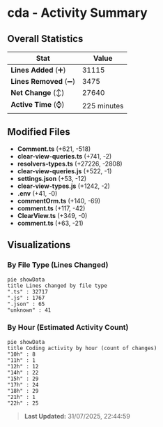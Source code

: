 # cda - Activity Summary 

## Overall Statistics

| Stat                   | Value                                                             |
| ---------------------- | ----------------------------------------------------------------- |
| **Lines Added** (➕)   | 31115                                          |
| **Lines Removed** (➖) | 3475                                        |
| **Net Change** (↕)    | 27640                |
| **Active Time** (⌚)   | 225 minutes |


## Modified Files
- **Comment.ts** (+621, -518)
- **clear-view-queries.ts** (+741, -2)
- **resolvers-types.ts** (+27226, -2808)
- **clear-view-queries.js** (+522, -1)
- **settings.json** (+53, -12)
- **clear-view-types.js** (+1242, -2)
- **.env** (+41, -0)
- **commentOrm.ts** (+140, -69)
- **comment.ts** (+117, -42)
- **ClearView.ts** (+349, -0)
- **comment.ts** (+63, -21)

## Visualizations

### By File Type (Lines Changed)

```mermaid
pie showData
title Lines changed by file type
".ts" : 32717
".js" : 1767
".json" : 65
"unknown" : 41
```

### By Hour (Estimated Activity Count)

```mermaid
pie showData
title Coding activity by hour (count of changes)
"10h" : 8
"11h" : 1
"12h" : 12
"14h" : 22
"15h" : 29
"17h" : 24
"18h" : 29
"21h" : 1
"22h" : 25
```


> **Last Updated:** 31/07/2025, 22:44:59